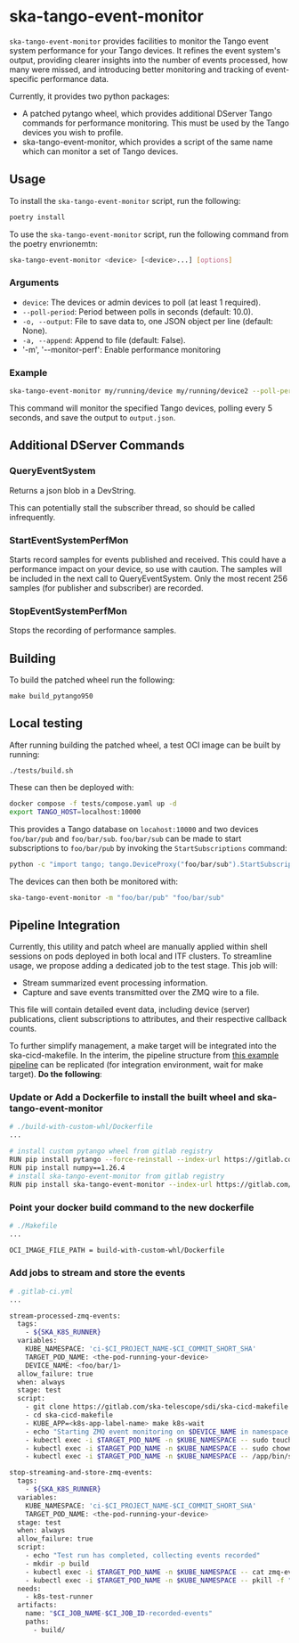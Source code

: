 # ska-tango-event-monitor

`ska-tango-event-monitor` provides facilities to monitor the Tango event system
performance for your Tango devices. It refines the event system's output, 
providing clearer insights into the number of events processed, how many were missed, 
and introducing better monitoring and tracking of event-specific performance data.

Currently, it provides two python packages:

- A patched pytango wheel, which provides additional DServer Tango commands for
performance monitoring. This must be used by the Tango devices you wish to
profile.
- ska-tango-event-monitor, which provides a script of the same name which can
monitor a set of Tango devices.

## Usage

To install the `ska-tango-event-monitor` script, run the following:

```sh
poetry install
```
To use the `ska-tango-event-monitor` script,  run the following command from the
poetry envrionemtn:

```sh
ska-tango-event-monitor <device> [<device>...] [options]
```

### Arguments

- `device`: The devices or admin devices to poll (at least 1 required).
- `--poll-period`: Period between polls in seconds (default: 10.0).
- `-o, --output`: File to save data to, one JSON object per line (default: None).
- `-a, --append`: Append to file (default: False).
- '-m', '--monitor-perf': Enable performance monitoring

### Example

```sh
ska-tango-event-monitor my/running/device my/running/device2 --poll-period 5 -o output.json
```

This command will monitor the specified Tango devices, polling every 5 seconds, and save the output to `output.json`.

## Additional DServer Commands

### QueryEventSystem

Returns a json blob in a DevString.

This can potentially stall the subscriber thread, so should be called
infrequently.

### StartEventSystemPerfMon

Starts record samples for events published and received.  This could have a
performance impact on your device, so use with caution.  The samples will be
included in the next call to QueryEventSystem.  Only the most recent 256 samples
(for publisher and subscriber) are recorded.

### StopEventSystemPerfMon

Stops the recording of performance samples.

## Building

To build the patched wheel run the following:

```
make build_pytango950
```

## Local testing

After running building the patched wheel, a test OCI image can be built by
running:

```
./tests/build.sh
```

These can then be deployed with:

```sh
docker compose -f tests/compose.yaml up -d
export TANGO_HOST=localhost:10000
```

This provides a Tango database on `locahost:10000` and two devices
`foo/bar/pub` and `foo/bar/sub`.  `foo/bar/sub` can be made to start
subscriptions to `foo/bar/pub` by invoking the `StartSubscriptions` command:

```sh
python -c "import tango; tango.DeviceProxy("foo/bar/sub").StartSubscription()"
```

The devices can then both be monitored with:

```sh
ska-tango-event-monitor -m "foo/bar/pub" "foo/bar/sub"
```

## Pipeline Integration

Currently, this utility and patch wheel are manually applied within shell sessions on pods deployed in both local and ITF clusters. To streamline usage, we propose adding a dedicated job to the test stage. This job will:

* Stream summarized event processing information.
* Capture and save events transmitted over the ZMQ wire to a file.

This file will contain detailed event data, including device (server) publications, client subscriptions to attributes, and their respective callback counts.

To further simplify management, a make target will be integrated into the ska-cicd-makefile. In the interim, the pipeline structure from [this example pipeline](https://gitlab.com/ska-telescope/ska-mid-dish-manager/-/pipelines/1698758127) can be replicated (for integration environment, wait for make target). **Do the following**:

### Update or Add a Dockerfile to install the built wheel and ska-tango-event-monitor

``` bash
# ./build-with-custom-whl/Dockerfile
...

# install custom pytango wheel from gitlab registry
RUN pip install pytango --force-reinstall --index-url https://gitlab.com/api/v4/projects/67270251/packages/pypi/simple
RUN pip install numpy==1.26.4
# install ska-tango-event-monitor from gitlab registry
RUN pip install ska-tango-event-monitor --index-url https://gitlab.com/api/v4/projects/67270251/packages/pypi/simple
```

### Point your docker build command to the new dockerfile

```bash
# ./Makefile
...

OCI_IMAGE_FILE_PATH = build-with-custom-whl/Dockerfile
```

### Add jobs to stream and store the events

``` bash
# .gitlab-ci.yml
...

stream-processed-zmq-events:
  tags:
    - ${SKA_K8S_RUNNER}
  variables:
    KUBE_NAMESPACE: 'ci-$CI_PROJECT_NAME-$CI_COMMIT_SHORT_SHA'
    TARGET_POD_NAME: <the-pod-running-your-device>
    DEVICE_NAME: <foo/bar/1>
  allow_failure: true
  when: always
  stage: test
  script:
    - git clone https://gitlab.com/ska-telescope/sdi/ska-cicd-makefile.git
    - cd ska-cicd-makefile
    - KUBE_APP=<k8s-app-label-name> make k8s-wait
    - echo "Starting ZMQ event monitoring on $DEVICE_NAME in namespace $KUBE_NAMESPACE"
    - kubectl exec -i $TARGET_POD_NAME -n $KUBE_NAMESPACE -- sudo touch zmq-events.json
    - kubectl exec -i $TARGET_POD_NAME -n $KUBE_NAMESPACE -- sudo chown tango zmq-events.json
    - kubectl exec -i $TARGET_POD_NAME -n $KUBE_NAMESPACE -- /app/bin/ska-tango-event-monitor $DEVICE_NAME --append --output zmq-events.json 

stop-streaming-and-store-zmq-events:
  tags:
    - ${SKA_K8S_RUNNER}
  variables:
    KUBE_NAMESPACE: 'ci-$CI_PROJECT_NAME-$CI_COMMIT_SHORT_SHA'
    TARGET_POD_NAME: <the-pod-running-your-device>
  stage: test
  when: always
  allow_failure: true
  script:
    - echo "Test run has completed, collecting events recorded"
    - mkdir -p build
    - kubectl exec -i $TARGET_POD_NAME -n $KUBE_NAMESPACE -- cat zmq-events.json >> build/zmq-events.json
    - kubectl exec -i $TARGET_POD_NAME -n $KUBE_NAMESPACE -- pkill -f "/app/bin/ska-tango-event-monitor foo/bar/1"
  needs:
    - k8s-test-runner
  artifacts:
    name: "$CI_JOB_NAME-$CI_JOB_ID-recorded-events"
    paths:
      - build/
```
